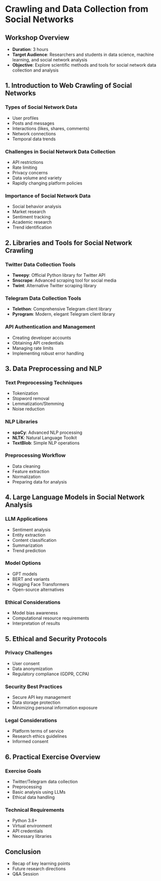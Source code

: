 # Crawling and Data Collection from Social Networks

## Workshop Overview

- **Duration**: 3 hours
- **Target Audience**: Researchers and students in data science, machine learning, and social network analysis
- **Objective**: Explore scientific methods and tools for social network data collection and analysis

## 1. Introduction to Web Crawling of Social Networks

### Types of Social Network Data

- User profiles
- Posts and messages
- Interactions (likes, shares, comments)
- Network connections
- Temporal data trends

### Challenges in Social Network Data Collection

- API restrictions
- Rate limiting
- Privacy concerns
- Data volume and variety
- Rapidly changing platform policies

### Importance of Social Network Data

- Social behavior analysis
- Market research
- Sentiment tracking
- Academic research
- Trend identification

## 2. Libraries and Tools for Social Network Crawling

### Twitter Data Collection Tools

- **Tweepy**: Official Python library for Twitter API
- **Snscrape**: Advanced scraping tool for social media
- **Twint**: Alternative Twitter scraping library

### Telegram Data Collection Tools

- **Telethon**: Comprehensive Telegram client library
- **Pyrogram**: Modern, elegant Telegram client library

### API Authentication and Management

- Creating developer accounts
- Obtaining API credentials
- Managing rate limits
- Implementing robust error handling

## 3. Data Preprocessing and NLP

### Text Preprocessing Techniques

- Tokenization
- Stopword removal
- Lemmatization/Stemming
- Noise reduction

### NLP Libraries

- **spaCy**: Advanced NLP processing
- **NLTK**: Natural Language Toolkit
- **TextBlob**: Simple NLP operations

### Preprocessing Workflow

- Data cleaning
- Feature extraction
- Normalization
- Preparing data for analysis

## 4. Large Language Models in Social Network Analysis

### LLM Applications

- Sentiment analysis
- Entity extraction
- Content classification
- Summarization
- Trend prediction

### Model Options

- GPT models
- BERT and variants
- Hugging Face Transformers
- Open-source alternatives

### Ethical Considerations

- Model bias awareness
- Computational resource requirements
- Interpretation of results

## 5. Ethical and Security Protocols

### Privacy Challenges

- User consent
- Data anonymization
- Regulatory compliance (GDPR, CCPA)

### Security Best Practices

- Secure API key management
- Data storage protection
- Minimizing personal information exposure

### Legal Considerations

- Platform terms of service
- Research ethics guidelines
- Informed consent

## 6. Practical Exercise Overview

### Exercise Goals

- Twitter/Telegram data collection
- Preprocessing
- Basic analysis using LLMs
- Ethical data handling

### Technical Requirements

- Python 3.8+
- Virtual environment
- API credentials
- Necessary libraries

## Conclusion

- Recap of key learning points
- Future research directions
- Q&A Session

